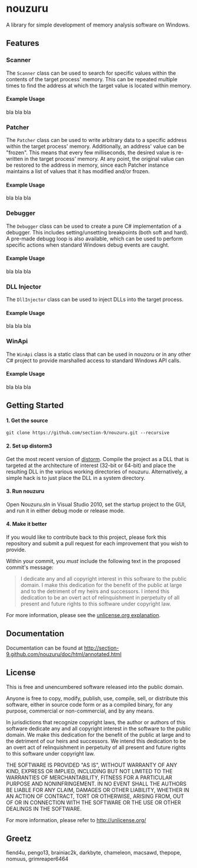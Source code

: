 # nouzuru
A library for simple development of memory analysis software on Windows.

## Features

### Scanner
The `Scanner` class can be used to search for specific values within the
contents of the target process' memory. This can be repeated multiple times
to find the address at which the target value is located within memory.

#### Example Usage
bla bla bla

### Patcher
The `Patcher` class can be used to write arbitrary data to a specific address
within the target process' memory. Additionally, an address' value can be
"frozen". This means that every few milliseconds, the desired value is
re-written in the target process' memory. At any point, the original value can
be restored to the address in memory, since each Patcher instance maintains
a list of values that it has modified and/or frozen.

#### Example Usage
bla bla bla

### Debugger
The `Debugger` class can be used to create a pure C# implementation of a
debugger. This includes setting/unsetting breakpoints (both soft and hard). A
pre-made debugg loop is also available, which can be used to perform specific
actions when standard Windows debug events are caught.

#### Example Usage
bla bla bla

### DLL Injector
The `DllInjector` class can be used to inject DLLs into the target process.

#### Example Usage
bla bla bla

### WinApi
The `WinApi` class is a static class that can be used in nouzoru or in any
other C# project to provide marshalled access to standard Windows API calls.

#### Example Usage
bla bla bla

## Getting Started

#### 1. Get the source

    git clone https://github.com/section-9/nouzuru.git --recursive

#### 2. Set up distorm3

Get the most recent version of
[distorm](http://code.google.com/p/distorm/downloads). Compile the project as
a DLL that is targeted at the architecture of interest (32-bit or 64-bit) and
place the resulting DLL in the various working directories of nouzuru.
Alternatively, a simple hack is to just place the DLL in a system directory.

#### 3. Run nouzuru

Open Nouzuru.sln in Visual Studio 2010, set the startup project to the GUI,
and run it in either debug mode or release mode.

#### 4. Make it better

If you would like to contribute back to this project, please fork this
repository and submit a pull request for each improvement that you wish to
provide.

Within your commit, you *must* include the following text in the proposed
commit's message:

>  I dedicate any and all copyright interest in this software to the
>  public domain. I make this dedication for the benefit of the public at
>  large and to the detriment of my heirs and successors. I intend this
>  dedication to be an overt act of relinquishment in perpetuity of all
>  present and future rights to this software under copyright law.

For more information, please see the
[unlicense.org explanation](http://unlicense.org/#unlicensing-contributions).

## Documentation

Documentation can be found at
http://section-9.github.com/nouzuru/doc/html/annotated.html

## License

This is free and unencumbered software released into the public domain.

Anyone is free to copy, modify, publish, use, compile, sell, or
distribute this software, either in source code form or as a compiled
binary, for any purpose, commercial or non-commercial, and by any
means.

In jurisdictions that recognize copyright laws, the author or authors
of this software dedicate any and all copyright interest in the
software to the public domain. We make this dedication for the benefit
of the public at large and to the detriment of our heirs and
successors. We intend this dedication to be an overt act of
relinquishment in perpetuity of all present and future rights to this
software under copyright law.

THE SOFTWARE IS PROVIDED "AS IS", WITHOUT WARRANTY OF ANY KIND,
EXPRESS OR IMPLIED, INCLUDING BUT NOT LIMITED TO THE WARRANTIES OF
MERCHANTABILITY, FITNESS FOR A PARTICULAR PURPOSE AND NONINFRINGEMENT.
IN NO EVENT SHALL THE AUTHORS BE LIABLE FOR ANY CLAIM, DAMAGES OR
OTHER LIABILITY, WHETHER IN AN ACTION OF CONTRACT, TORT OR OTHERWISE,
ARISING FROM, OUT OF OR IN CONNECTION WITH THE SOFTWARE OR THE USE OR
OTHER DEALINGS IN THE SOFTWARE.

For more information, please refer to <http://unlicense.org/>


## Greetz
fiend4u, pengo13, brainiac2k, darkbyte, chameleon, macsawd, thepope, nomuus,
grimreaper6464
